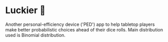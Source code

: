 # Luckier 🎲

Another personal-efficiency device ('PED') app to help tabletop players make better probabilistic choices ahead of their dice rolls. Main distribution used is Binomial distribution.

